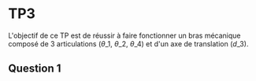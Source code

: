 # TP3

L'objectif de ce TP est de réussir à faire fonctionner un bras mécanique composé
de 3 articulations ($\theta\_1$, $\theta\_2$, $\theta\_4$) et d'un axe de
translation ($d\_3$).

## Question 1
